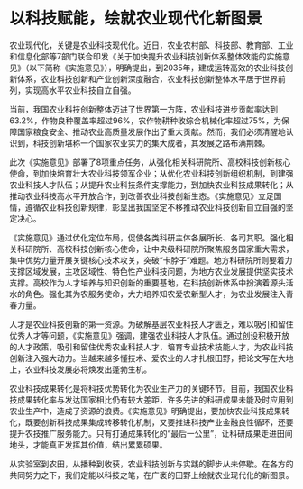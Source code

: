 # 以科技赋能，绘就农业现代化新图景

农业现代化，关键是农业科技现代化。近日，农业农村部、科技部、教育部、工业和信息化部等7部门联合印发《关于加快提升农业科技创新体系整体效能的实施意见》（以下简称《实施意见》），明确提出，到2035年，建成运转高效的农业科技创新体系，农业科技创新和产业创新深度融合，农业科技创新整体水平居于世界前列，实现高水平农业科技自立自强。

当前，我国农业科技创新整体迈进了世界第一方阵，农业科技进步贡献率达到63.2%，作物良种覆盖率超过96%，农作物耕种收综合机械化率超过75%，为保障国家粮食安全、推动农业高质量发展作出了重大贡献。然而，我们必须清醒地认识到，科技创新堪称一个国家农业实力的集大成者，其发展之路布满荆棘。

此次《实施意见》部署了8项重点任务，从强化相关科研院所、高校科技创新核心使命，到加快培育壮大农业科技领军企业；从优化农业科技创新组织机制，到建强农业科技人才队伍；从提升农业科技条件支撑能力，到加快农业科技成果转化；从推动农业科技高水平开放合作，到改善农业科技创新生态。《实施意见》立足国情，遵循农业科技创新规律，彰显出我国坚定不移推动农业科技创新自立自强的坚定决心。

《实施意见》通过优化定位布局，促使各类科研主体各展所长、各司其职。强化相关科研院所、高校科技创新核心使命，让中央级科研院所聚焦服务国家重大需求，集中优势力量开展关键核心技术攻关，突破“卡脖子”难题。地方科研院所则要着力支撑区域发展，主攻区域性、特色性产业科技问题，为地方农业发展提供坚实技术支撑。高校作为人才培养与知识创新的重要基地，在科技创新体系中扮演着源头活水的角色。强化其为农服务使命，大力培养知农爱农新型人才，为农业发展注入青春力量。

人才是农业科技创新的第一资源。为破解基层农业科技人才匮乏，难以吸引和留住优秀人才等问题，《实施意见》强调，建强农业科技人才队伍。通过创设积极开放的人才政策，吸引和留住优秀农业科技人才，培育专业技术技能人才，为农业科技创新注入强大动力。当越来越多懂技术、爱农业的人才扎根田野，把论文写在大地上，农业科技发展必将焕发出蓬勃生机。

农业科技成果转化是将科技优势转化为农业生产力的关键环节。目前，我国农业科技成果转化率与发达国家相比仍有较大差距，许多先进的科研成果未能及时应用到农业生产中，造成了资源的浪费。《实施意见》明确提出，要加快农业科技成果转化，既要创新科技成果集成转移转化机制，又要推进科技产业金融良性循环，还要提升农技推广服务能力。只有打通成果转化的“最后一公里”，让科研成果走进田间地头，才能真正发挥其价值，结出累累硕果。

从实验室到农田，从播种到收获，农业科技创新与实践的脚步从未停歇。在各方的共同努力之下，我们定能以科技之笔，在广袤的田野上绘就农业现代化的新图景。